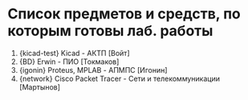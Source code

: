 # Список предметов и средств, по которым готовы лаб. работы
<ol>
	<li>{kicad-test} Kicad - АКТП [Войт]</li>
	<li>{BD} Erwin - ПИО [Токмаков]</li>
	<li>{igonin} Proteus, MPLAB - АПМПС [Игонин]</li>
	<li>{network} Cisco Packet Tracer - Сети и телекоммуникации [Мартынов]</li>
</ol>